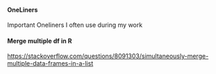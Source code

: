 #### OneLiners
Important Oneliners I often use during my work

#### Merge multiple df in R
https://stackoverflow.com/questions/8091303/simultaneously-merge-multiple-data-frames-in-a-list
